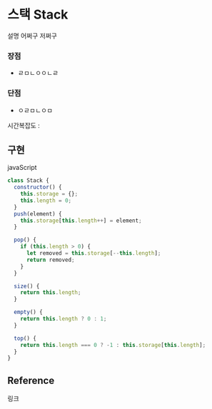 # 스택 Stack

설명 어쩌구 저쩌구

### 장점

- ㄹㅁㄴㅇㅇㄴㄹ

### 단점

- ㅇㄹㅁㄴㅇㅁ

시간복잡도 :

## 구현

javaScript

```js
class Stack {
  constructor() {
    this.storage = {};
    this.length = 0;
  }
  push(element) {
    this.storage[this.length++] = element;
  }

  pop() {
    if (this.length > 0) {
      let removed = this.storage[--this.length];
      return removed;
    }
  }

  size() {
    return this.length;
  }

  empty() {
    return this.length ? 0 : 1;
  }

  top() {
    return this.length === 0 ? -1 : this.storage[this.length];
  }
}
```

## Reference

링크
